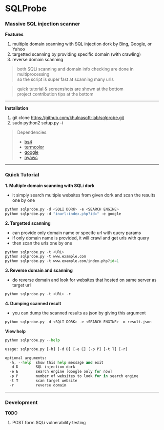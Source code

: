 SQLProbe
===

### Massive SQL injection scanner  
**Features**  
1. multiple domain scanning with SQL injection dork by Bing, Google, or Yahoo
2. targetted scanning by providing specific domain (with crawling)
3. reverse domain scanning

> both SQLi scanning and domain info checking are done in multiprocessing  
> so the script is super fast at scanning many urls

> quick tutorial & screenshots are shown at the bottom  
> project contribution tips at the bottom  

---

**Installation**  
1. git clone https://github.com/khulnasoft-lab/sqlprobe.git
2. sudo python2 setup.py -i

> Dependencies  
> - [bs4](https://pypi.python.org/pypi/bs4)  
> - [termcolor](https://pypi.python.org/pypi/termcolor)  
> - [google](https://pypi.python.org/pypi/google)
> - [nyawc](https://pypi.python.org/pypi/nyawc/)

---
### Quick Tutorial  
**1. Multiple domain scanning with SQLi dork**  
- it simply search multiple websites from given dork and scan the results one by one
```python
python sqlprobe.py -d <SQLI DORK> -e <SEARCH ENGINE>  
python sqlprobe.py -d "inurl:index.php?id=" -e google  
```

**2. Targetted scanning**  
- can provide only domain name or specifc url with query params
- if only domain name is provided, it will crawl and get urls with query
- then scan the urls one by one
```python
python sqlprobe.py -t <URL>  
python sqlprobe.py -t www.example.com  
python sqlprobe.py -t www.example.com/index.php?id=1  
```

**3. Reverse domain and scanning**  
- do reverse domain and look for websites that hosted on same server as target url
```python
python sqlprobe.py -t <URL> -r
```

**4. Dumping scanned result**
- you can dump the scanned results as json by giving this argument
```python
python sqlprobe.py -d <SQLI DORK> -e <SEARCH ENGINE> -o result.json
```

**View help**  
```python
python sqlprobe.py --help

usage: sqlprobe.py [-h] [-d D] [-e E] [-p P] [-t T] [-r]

optional arguments:
  -h, --help  show this help message and exit
  -d D        SQL injection dork
  -e E        search engine [Google only for now]
  -p P        number of websites to look for in search engine
  -t T        scan target website
  -r          reverse domain
```

---

### Development
**TODO**  
1. POST form SQLi vulnerability testing
